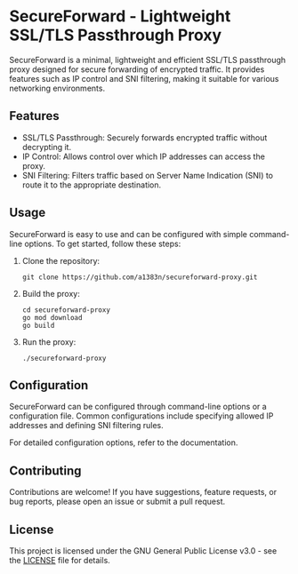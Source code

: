 # SecureForward - Lightweight SSL/TLS Passthrough Proxy

SecureForward is a minimal, lightweight and efficient SSL/TLS passthrough proxy designed for secure forwarding of encrypted traffic. It provides features such as IP control and SNI filtering, making it suitable for various networking environments.

## Features
- SSL/TLS Passthrough: Securely forwards encrypted traffic without decrypting it.
- IP Control: Allows control over which IP addresses can access the proxy.
- SNI Filtering: Filters traffic based on Server Name Indication (SNI) to route it to the appropriate destination.

## Usage
SecureForward is easy to use and can be configured with simple command-line options. To get started, follow these steps:

1. Clone the repository:
   ```
   git clone https://github.com/a1383n/secureforward-proxy.git
   ```

2. Build the proxy:
   ```
   cd secureforward-proxy
   go mod download
   go build
   ```

3. Run the proxy:
   ```
   ./secureforward-proxy
   ```

## Configuration
SecureForward can be configured through command-line options or a configuration file. Common configurations include specifying allowed IP addresses and defining SNI filtering rules.

For detailed configuration options, refer to the documentation.

## Contributing
Contributions are welcome! If you have suggestions, feature requests, or bug reports, please open an issue or submit a pull request.

## License
This project is licensed under the GNU General Public License v3.0 - see the [LICENSE](LICENSE) file for details.

